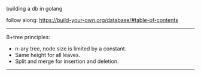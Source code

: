 building a db in golang

follow along: https://build-your-own.org/database/#table-of-contents

----------------------

B+tree principles:

- n-ary tree, node size is limited by a constant.
- Same height for all leaves.
- Split and merge for insertion and deletion.

----------------------

